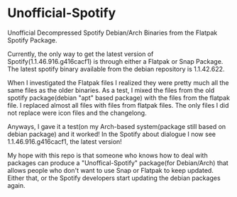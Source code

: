 # Unofficial-Spotify
Unofficial Decompressed Spotify Debian/Arch Binaries from the Flatpak Spotify Package.

Currently, the only way to get the latest version of Spotify(1.1.46.916.g416cacf1) is through either a Flatpak or Snap Package. The latest spotify binary available from the debian repository is 1.1.42.622.

When I investigated the Flatpak files I realized they were pretty much all the same files as the older binaries. As a test, I mixed the files from the old spotify package(debian "apt" based package) with the files from the flatpak file. I replaced almost all files with files from flatpak files. The only files I did not replace were icon files and the changelong.

Anyways, I gave it a test(on my Arch-based system(package still based on debian package) and it worked!
In the Spotify about dialogue I now see 1.1.46.916.g416cacf1, the latest version!

My hope with this repo is that someone who knows how to deal with packages can produce a "Unoffical-Spotify" package(for Debian/Arch) that allows people who don't want to use Snap or Flatpak to keep updated. Either that, or the Spotify developers start updating the debian packages again.
